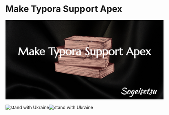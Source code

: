 # Make Typora Support Apex

![poster](poster.jpg)

![stand with Ukraine](https://badgen.net/badge/stand%20with/UKRAINE/?color=0057B8&labelColor=FFD700)![stand with Ukraine](https://badgen.net/badge/support/UKRAINE/?color=0057B8&labelColor=FFD700)

